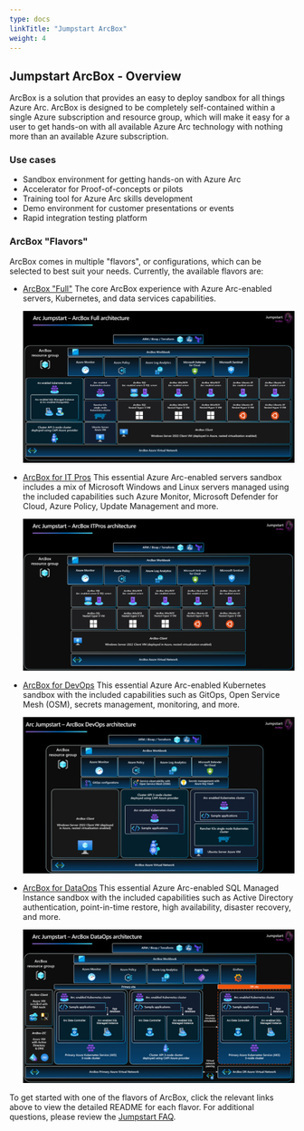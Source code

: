 ```yaml
---
type: docs
linkTitle: "Jumpstart ArcBox"
weight: 4
---
```


## Jumpstart ArcBox - Overview

ArcBox is a solution that provides an easy to deploy sandbox for all things Azure Arc. ArcBox is designed to be completely self-contained within a single Azure subscription and resource group, which will make it easy for a user to get hands-on with all available Azure Arc technology with nothing more than an available Azure subscription.

### Use cases

- Sandbox environment for getting hands-on with Azure Arc
- Accelerator for Proof-of-concepts or pilots
- Training tool for Azure Arc skills development
- Demo environment for customer presentations or events
- Rapid integration testing platform

### ArcBox "Flavors"

ArcBox comes in multiple "flavors", or configurations, which can be selected to best suit your needs. Currently, the available flavors are:

- [ArcBox "Full"](/azure_jumpstart_arcbox/Full)
    The core ArcBox experience with Azure Arc-enabled servers, Kubernetes, and data services capabilities.

    ![Screenshot showing ArcBox Full architecture diagram](./../azure_jumpstart_arcbox/Full/arch_full.png)

- [ArcBox for IT Pros](/azure_jumpstart_arcbox/ITPro)
    This essential Azure Arc-enabled servers sandbox includes a mix of Microsoft Windows and Linux servers managed using the included capabilities such Azure Monitor, Microsoft Defender for Cloud, Azure Policy, Update Management and more.

    ![Screenshot showing ArcBox for IT Pros architecture diagram](./../azure_jumpstart_arcbox/ITPro/arch_itpro.png)

- [ArcBox for DevOps](/azure_jumpstart_arcbox/DevOps)
    This essential Azure Arc-enabled Kubernetes sandbox with the included capabilities such as GitOps, Open Service Mesh (OSM), secrets management, monitoring, and more.

    ![Screenshot showing ArcBox for DevOps architecture diagram](./../azure_jumpstart_arcbox/DevOps/arch_devops.png)

- [ArcBox for DataOps](/azure_jumpstart_arcbox/DataOps)
    This essential Azure Arc-enabled SQL Managed Instance sandbox with the included capabilities such as Active Directory authentication, point-in-time restore, high availability, disaster recovery, and more.

    ![Screenshot showing ArcBox for DevOps architecture diagram](./../azure_jumpstart_arcbox/DataOps/arch_dataops.png)

To get started with one of the flavors of ArcBox, click the relevant links above to view the detailed README for each flavor. For additional questions, please review the [Jumpstart FAQ](../../FAQ).
